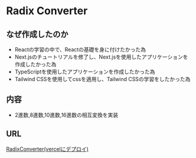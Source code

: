 # Radix Converter

## なぜ作成したのか
- Reactの学習の中で、Reactの基礎を身に付けたかった為
- Next.jsのチュートリアルを修了し、Next.jsを使用したアプリケーションを作成したかった為
- TypeScriptを使用したアプリケーションを作成したかった為
- Tailwind CSSを使用してcssを適用し、Tailwind CSSの学習をしたかった為

## 内容
- 2進数,8進数,10進数,16進数の相互変換を実装

## URL
[RadixConverter(vercelにデプロイ)](https://radix-converter.vercel.app/)